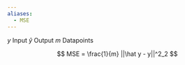```yaml
---
aliases:
  - MSE
---
```


$y$ Input
$\hat y$ Output
$m$ Datapoints

$$
MSE = \frac{1}{m} ||\hat y - y||^2_2
$$
